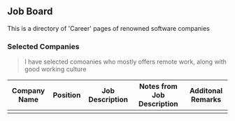 ## Job Board 

This is a directory of 'Career' pages of renowned software companies

### Selected Companies

> I have selected comoanies who mostly offers remote work, along with good working culture

|Company Name|Position|Job Description|Notes from Job Description|Additonal Remarks|
|------------|--------|---------------|--------------------------|-----------------|
||||||
